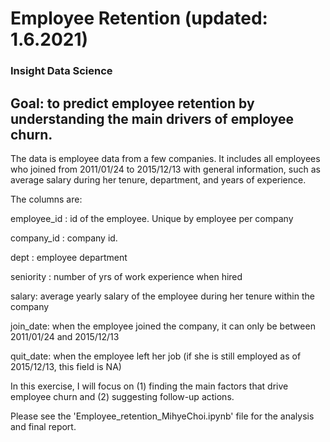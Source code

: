 # Employee Retention (updated: 1.6.2021)
### Insight Data Science

## Goal: to predict employee retention by understanding the main drivers of employee churn.

  

The data is employee data from a few companies. It includes all employees who joined from 2011/01/24 to 2015/12/13 with general information, such as average salary during her tenure, department, and years of experience. 

The columns are:

employee_id : id of the employee. Unique by employee per company

company_id : company id.

dept : employee department

seniority : number of yrs of work experience when hired

salary: average yearly salary of the employee during her tenure within the company

join_date: when the employee joined the company, it can only be between 2011/01/24 and 2015/12/13

quit_date: when the employee left her job (if she is still employed as of 2015/12/13, this field is NA)

In this exercise, I will focus on (1) finding the main factors that drive employee churn and (2) suggesting follow-up actions.

Please see the 'Employee_retention_MihyeChoi.ipynb' file for the analysis and final report.
